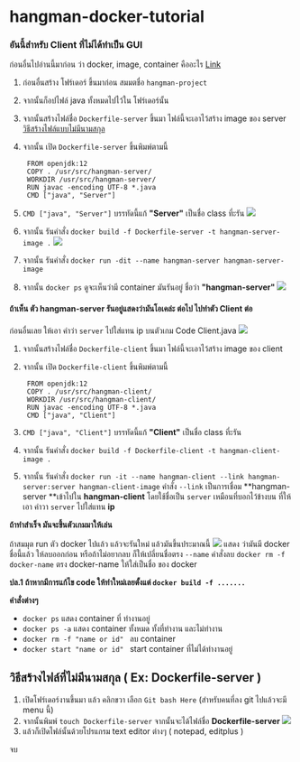 
# hangman-docker-tutorial
###  อันนี้สำหรับ Client ที่ไม่ได้ทำเป็น GUI 


ก่อนอื่นไปอ่านนี้มาก่อน ว่า docker, image, container คืออะไร [Link](https://www.hostpacific.com/using-docker-on-centos7/)

1. ก่อนอื่นสร้าง โฟร์เดอร์ ขึ้นมาก่อน สมมตชื่อ `hangman-project`

2. จากนั้นก็อปไฟล์ java ทั้งหมดไปไว้ใน โฟร์เดอร์นั้น

3. จากนั้นสร้างไฟล์ชื่อ `Dockerfile-server` ขึ้นมา ไฟล์นี้จะเอาไว้สร้าง image ของ server [วิธีสร้างไฟล์แบบไม่มีนามสกุล](#howtodockerfile)

4. จากนั้น เปิด `Dockerfile-server` ขึ้นพิมพ์ตามนี้

    	FROM openjdk:12
        COPY . /usr/src/hangman-server/
        WORKDIR /usr/src/hangman-server/
        RUN javac -encoding UTF-8 *.java
        CMD ["java", "Server"]
		
5. `CMD ["java", "Server"]` บรรทัดนี้แก้ **"Server"** เป็นชื่อ class ที่ะรัน
![](https://i.imgur.com/9Agw4eX.png)

6. จากนั้น รันคำสั่ง `docker build -f Dockerfile-server -t hangman-server-image .`
![](https://i.imgur.com/cb6nyZq.png)

7. จากนั้น รันคำสั่ง `docker run -dit --name hangman-server hangman-server-image`

8. จากนั้น `docker ps` ดูจะเห็นว่ามี container มันรันอยู่ ชื่อว่า **"hangman-server"** 
![](https://i.imgur.com/a6tntcX.png)


#### ถ้าเห็น ตัว hangman-server รันอยู่แสดงว่ามันโอเคล่ะ ต่อไป ไปทำตัว Client ต่อ

ก่อนอื่นเลย ให้เอา คำว่า `server` ไปใส่แทน ip บนตัวเกม Code Client.java 
![](https://imgur.com/JPEjJMw.png)

1. จากนั้นสร้างไฟล์ชื่อ `Dockerfile-client` ขึ้นมา ไฟล์นี้จะเอาไว้สร้าง image ของ client

2. จากนั้น เปิด `Dockerfile-client` ขึ้นพิมพ์ตามนี้

    	FROM openjdk:12
        COPY . /usr/src/hangman-client/
        WORKDIR /usr/src/hangman-client/
        RUN javac -encoding UTF-8 *.java
        CMD ["java", "Client"]
		
3. `CMD ["java", "Client"]` บรรทัดนี้แก้ **"Client"** เป็นชื่อ class ที่ะรัน

4. จากนั้น รันคำสั่ง `docker build -f Dockerfile-client -t hangman-client-image .`

5. จากนั้น รันคำสั่ง `docker run -it --name hangman-client --link hangman-server:server hangman-client-image` 
คำสั่ง `--link` เป็นการเชื่อม **hangman-server **เข้าไปใน **hangman-client** โดยใช้ชื่อเป็น `server`  เหมือนที่บอกไว้ข้างบน ที่ให้เอา คำวา `server` ไปใส่แทน **ip**

**ถ้าทำสำเร็จ มันจะขึ้นตัวเกมมาให้เล่น**

ถ้าสมมุต run ตัว docker ไปแล้ว แล้วจะรันใหม่ แล้วมันขึ้นประมาณนี้
![](https://i.imgur.com/1OpYoOz.png)
แสดง ว่ามันมี docker ชื่อนี้แล้ว ให้ลบออกก่อน หรือถ้าไม่อยากลบ ก็ให้เปลี่ยนชื่อตรง `--name`
คำสั่งลบ `docker rm -f docker-name`  ตรง docker-name ให้ใส่เป็นชื่อ ของ docker

**ปล.1 ถ้าหากมีการแก้ไข code ให้ทำใหม่เลยตั้งแต่ `docker build -f .......  `** 


**คำสั่งต่างๆ**
- `docker ps` แสดง container ที่ ทำงานอยู่
- `docker ps -a` แสดง container ทั้งหมด ทั้งที่ทำงาน และไม่ทำงาน
- `docker rm -f "name or id" ` ลบ container
- `docker start "name or id" ` start container ที่ไม่ได้ทำงานอยู่


##  วิธีสร้างไฟล์ที่ไม่มีนามสกุล ( Ex: Dockerfile-server )
<a name="howtodockerfile"></a>
1. เปิดโฟร์เดอร์งานขึ้นมา แล้ว คลิกขวา เลือก `Git bash Here` (สำหรับคนที่ลง git ไปแล้วจะมี menu นี้)
2. จากนั้นพิมพ์ `touch Dockerfile-server`  จากนั้นจะได้ไฟล์ชื่อ  **Dockerfile-server**
![](https://imgur.com/DsaZCw3.png)
4. แล้วก็เปิดไฟล์นั้นด้วยโปรแกรม text editor ต่างๆ ( notepad, editplus )

จบ
